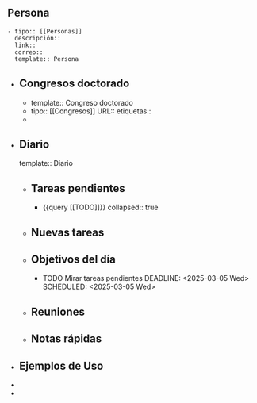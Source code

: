 ## Persona
	- tipo:: [[Personas]] 
	  descripción::
	  link::
	  correo::
	  template:: Persona
- ## Congresos doctorado
	- template:: Congreso doctorado
	- tipo:: [[Congresos]]
	  URL::
	  etiquetas::
	-
- ## Diario
  template:: Diario
	- ## Tareas pendientes
		- {{query [[TODO]]}}
		  collapsed:: true
	- ## Nuevas tareas
	- ## Objetivos del día
		- TODO Mirar tareas pendientes
		  DEADLINE: <2025-03-05 Wed>
		  SCHEDULED: <2025-03-05 Wed>
	- ## Reuniones
	- ## Notas rápidas
- ## Ejemplos de Uso
-
-